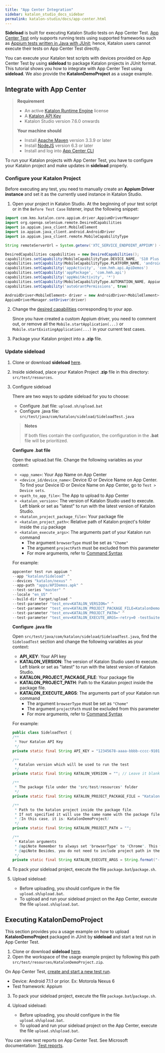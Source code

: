 ```yaml
---
title: "App Center Integration"
sidebar: katalon_studio_docs_sidebar
permalink: katalon-studio/docs/app-center.html
---
```


**Sideload** is built for executing Katalon Studio tests on App Center Test. [App Center Test](https://docs.microsoft.com/en-us/appcenter/test-cloud/) only supports running tests using supported frameworks such as [Appium tests written in Java with JUnit](https://docs.microsoft.com/en-gb/appcenter/test-cloud/preparing-for-upload/appium); hence, Katalon users cannot execute their tests on App Center Test directly.

You can execute your Katalon test scripts with devices provided on App Center Test by using **sideload** to package Katalon projects in JUnit format. This tutorial shows you how to integrate with App Center Test using **sideload**. We also provide the **KatalonDemoProject** as a usage example.

## Integrate with App Center

> **Requirement**
>
> * An active [Katalon Runtime Engine](https://docs.katalon.com/katalon-studio/docs/license.html#katalon-runtime-engine) license
> * A [Katalon API Key](https://docs.katalon.com/katalon-analytics/docs/ka-api-key.html)
> * Katalon Studio version 7.6.0 onwards
>
> **Your machine should**
>
> * Install [Apache Maven](https://maven.apache.org/download.cgi) version 3.3.9 or later
> * Install [NodeJS](https://nodejs.org/es/blog/release/) version 6.3 or later
> * Install and log into [App Center CLI](https://docs.microsoft.com/en-us/appcenter/cli/#installation)

To run your Katalon projects with App Center Test, you have to configure your Katalon project and make updates in **sideload** properly.

### Configure your Katalon Project

Before executing any test, you need to manually create an **Appium Driver instance** and set it as the currently used instance in Katalon Studio.

1. Open your project in Katalon Studio. At the beginning of your test script or in the `Before Test Case` listener, input the following snippet:

```groovy
import com.kms.katalon.core.appium.driver.AppiumDriverManager
import org.openqa.selenium.remote.DesiredCapabilities
import io.appium.java_client.MobileElement
import io.appium.java_client.android.AndroidDriver
import io.appium.java_client.remote.MobileCapabilityType

String remoteServerUrl = System.getenv('XTC_SERVICE_ENDPOINT_APPIUM') + 'wd/hub'

DesiredCapabilities capabilities = new DesiredCapabilities();
capabilities.setCapability(MobileCapabilityType.DEVICE_NAME, 'S10 Plus')
capabilities.setCapability(MobileCapabilityType.PLATFORM_NAME, 'android')
capabilities.setCapability('appActivity', 'com.hmh.api.ApiDemos')
capabilities.setCapability('appPackage', 'com.hmh.api')
capabilities.setCapability('appWaitActivity', '*')
capabilities.setCapability(MobileCapabilityType.AUTOMATION_NAME, AppiumDriverManager.UIAUTOMATOR2)
capabilities.setCapability('autoGrantPermissions', true)

AndroidDriver<MobileElement> driver = new AndroidDriver<MobileElement>(new URL(remoteServerUrl), capabilities)
AppiumDriverManager.setDriver(driver)
```

2. Change the [desired capabilities](http://appium.io/docs/en/writing-running-appium/caps/) corresponding to your app.

    Since you have created a custom Appium driver, you need to comment out, or remove all the `Mobile.startApplication(...)` or `Mobile.startExistingApplication(...)` in your current test cases.

3. Package your Katalon project into a **.zip** file.

### Update sideload

1. Clone or download **sideload** [here](https://github.com/katalon-studio/sideload).

2. Inside sideload, place your Katalon Project .**zip** file in this directory: `src/test/resources`.

3. Configure sideload

    There are two ways to update sideload for you to choose:

    * Configure .bat file: `upload.sh/upload.bat`
    * Configure .java file: `src/test/java/com/katalon/sideload/SideloadTest.java`

    > **Notes**
    >
    > If both files contain the configuration, the configuration in the **.bat** file will be prioritized.

    **Configure .bat file**

    Open the upload.bat file. Change the following variables as your context:

    * `<app_name>`: Your App Name on App Center
    * `<device_id/device_name>`: Device ID or Device Name on App Center. To find your Device ID or Device Name on App Center, go to `Test > Device sets`.
    * `<path_to_app_file>`: The App to upload to App Center
    * `<katalon_version>`: The version of Katalon Studio used to execute. Left blank or set as "latest" to run with the latest version of Katalon Studio.
    * `<katalon_project_package_file>`: Your package file
    * `<katalon_project_path>`: Relative path of Katalon project's folder inside the  `zip`  package
    * `<katalon_execute_args>`: The arguments part of your Katalon run command
        * The argument `browserType` must be set as `"Chome"`
        * The argument `projectPath` must be excluded from this parameter
        * For more arguments, refer to [Command Syntax](https://docs.katalon.com/katalon-studio/docs/console-mode-execution.html#general-options)

    For example:

      ``` groovy
      appcenter test run appium ^
      --app "katalon/Sideload" ^
      --devices "katalon/nexus" ^
      --app-path "apps/APIDemos.apk" ^
      --test-series "master" ^
      --locale "en_US" ^
      --build-dir target/upload ^
      --test-parameter "test_env=KATALON_VERSION=" ^
      --test-parameter "test_env=KATALON_PROJECT_PACKAGE_FILE=KatalonDemoProject.zip" ^
      --test-parameter "test_env=KATALON_PROJECT_PATH=" ^
      --test-parameter "test_env=KATALON_EXECUTE_ARGS=-retry=0 -testSuitePath=""Test Suites/Regression Tests"" -executionProfile=default -browserType=Chrome -apiKey=""12345678-aaaa-bbbb-cccc-91011121314"""
      ```

    **Configure .java file**

      Open `src/test/java/com/katalon/sideload/SideloadTest.java`, find the `SideloadTest` section and change the following variables as your context:

      * **API_KEY**: Your API key
      * **KATALON_VERSION**: The version of Katalon Studio used to execute. Left blank or set as "latest" to run with the latest version of Katalon Studio.
      * **KATALON_PROJECT_PACKAGE_FILE**: Your package file<br>
      * **KATALON_PROJECT_PATH**: Path to the Katalon project inside the package file.<br>
      * **KATALON_EXECUTE_ARGS**: The arguments part of your Katalon run command<br>
        * The argument `browserType` must be set as `"Chome"`
        * The argument `projectPath` must be excluded from this parameter
        * For more arguments, refer to [Command Syntax](https://docs.katalon.com/katalon-studio/docs/console-mode-execution.html#general-options)

    For example:

    ``` java
    public class SideloadTest {
    /**
     * Your Katalon API Key
     */
    private static final String API_KEY = "12345678-aaaa-bbbb-cccc-91011121314";

    /**
     * Katalon version which will be used to run the test
     */
    private static final String KATALON_VERSION = ""; // Leave it blank to always use the latest version

    /**
     * The package file under the "src/test/resources" folder
     */
    private static final String KATALON_PROJECT_PACKAGE_FILE = "KatalonDemoProject.zip";

    /**
     * Path to the katalon project inside the package file.
     * If not specified it will use the same name with the package file.
     * (In this case, it is: KatalonDemoProject)
     */
    private static final String KATALON_PROJECT_PATH = "";

    /**
     * Katalon arguments
     * @apiNote Remember to always set "browserType" to "Chrome". This will prevent Katalon from inject inappropriate configurations in execution.
     * @apiNote Besides, you do not need to include project path in the argument list.
     */
    private static final String KATALON_EXECUTE_ARGS = String.format("-retry=0 -testSuitePath=\"Test Suites/Regression Tests\" -executionProfile=default -browserType=Chrome -apiKey=\"%s\"", API_KEY);
    ```


4. To pack your sideload project, execute the file `package.bat`/`package.sh`.

5. Upload sideload:
    * Before uploading, you should configure in the file `upload.sh`/`upload.bat`.
    * To upload and run your sideload project on the App Center, execute  the file `upload.sh`/`upload.bat`.

## Executing KatalonDemoProject

This section provides you a usage example on how to upload **KatalonDemoProject** packaged in JUnit by **sideload** and start a test run in App Center Test.

1. Clone or download **sideload** [here](https://github.com/katalon-studio/sideload).
2. Open the workspace of the usage example project by following this path `src/test/resources/KatalonDemoProject.zip`.

On App Center Test, [create and start a new test run](https://docs.microsoft.com/en-us/appcenter/test-cloud/starting-a-test-run#new-test-run).

* Device: Android 7.1.1 or prior. Ex: Motorola Nexus 6
* Test framework: Appium

3. To pack your sideload project, execute the file `package.bat`/`package.sh`.

5. Upload sideload:
    * Before uploading, you should configure in the file `upload.sh`/`upload.bat`.
    * To upload and run your sideload project on the App Center, execute  the file `upload.sh`/`upload.bat`.

You can view test reports on App Center Test. See Microsoft documentation: [Test reports](https://docs.microsoft.com/en-us/appcenter/test-cloud/test-reports).
